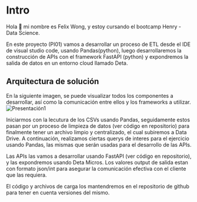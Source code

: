 # Intro
Hola 👋 mi nombre es Felix Wong, y estoy cursando el bootcamp Henry - Data Science.

En este proyecto (PI01) vamos a desarrollar un proceso de ETL desde el IDE de visual studio code, usando Pandas(python), luego desarrollaremos la construcción de APIs con el framework FastAPI (python) y expondremos la salida de datos en un entorno cloud llamado Deta.

## Arquitectura de solución

En la siguiente imagen, se puede visualizar todos los componentes a desarrollar, así como la comunicación entre ellos y los frameworks a utilizar.
![Presentación1](https://user-images.githubusercontent.com/97036778/213478667-f26f0ea9-9648-45f5-aa5a-2abd87f70f73.jpg)

Iniciarmos con la lecutura de los CSVs usando Pandas, seguidamente estos pasan por un proceso de limpieza de datos (ver código en repositorio) para finalmente tener un archivo limpio y centralizado, el cual subiremos a Data Drive. A continuación, realizamos ciertas querys de interes para el ejercicio usando Pandas, las mismas que serán usadas para el desarrollo de las APIs.

Las APIs las vamos a desarrollar usando FastAPI (ver código en repositorio), y las expondremos usando Deta Micros. Los valores output de salida estan con formato json/int para asegurar la comunicación efectiva con el cliente que las requiera.

El código y archivos de carga los mantendremos en el repositorio de github para tener en cuenta versiones del mismo.
